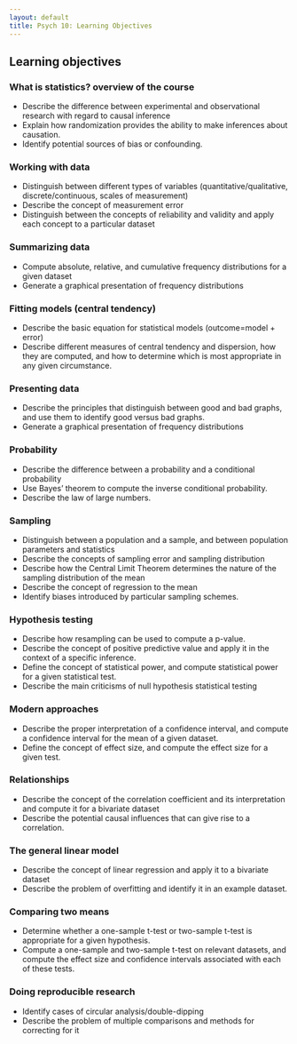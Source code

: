 ```yaml
---
layout: default
title: Psych 10: Learning Objectives
---
```

## Learning objectives


### What is statistics? overview of the course
* Describe the difference between experimental and observational research with regard to causal inference
* Explain how randomization provides the ability to make inferences about causation.
* Identify potential sources of bias or confounding.

### Working with data 
* Distinguish between different types of variables (quantitative/qualitative, discrete/continuous, scales of measurement)
* Describe the concept of measurement error
* Distinguish between the concepts of reliability and validity and apply each concept to a particular dataset

### Summarizing data
* Compute absolute, relative, and cumulative frequency distributions for a given dataset
* Generate a graphical presentation of frequency distributions

### Fitting models (central tendency)
* Describe the basic equation for statistical models (outcome=model + error)
* Describe different measures of central tendency and dispersion, how they are computed, and how to determine which is most appropriate in any given circumstance.

### Presenting data
* Describe the principles that distinguish between good and bad graphs, and use them to identify good versus bad graphs.
* Generate a graphical presentation of frequency distributions

### Probability
* Describe the difference between a probability and a conditional probability
* Use Bayes’ theorem to compute the inverse conditional probability.
* Describe the law of large numbers.

### Sampling
* Distinguish between a population and a sample, and between population parameters and statistics
* Describe the concepts of sampling error and sampling distribution
* Describe how the Central Limit Theorem determines the nature of the sampling distribution of the mean
* Describe the concept of regression to the mean
* Identify biases introduced by particular sampling schemes.

### Hypothesis testing
* Describe how resampling can be used to compute a p-value.
* Describe the concept of positive predictive value and apply it in the context of a specific inference.
* Define the concept of statistical power, and compute statistical power for a given statistical test.
* Describe the main criticisms of null hypothesis statistical testing

### Modern approaches
* Describe the proper interpretation of a confidence interval, and compute a confidence interval for the mean of a given dataset.
* Define the concept of effect size, and compute the effect size for a given test.

### Relationships
* Describe the concept of the correlation coefficient and its interpretation and compute it for a bivariate dataset
* Describe the potential causal influences that can give rise to a correlation.

### The general linear model
* Describe the concept of linear regression and apply it to a bivariate dataset
* Describe the problem of overfitting and identify it in an example dataset.

### Comparing two means
* Determine whether a one-sample t-test or two-sample t-test is appropriate for a given hypothesis.
* Compute a one-sample and two-sample t-test on relevant datasets, and compute the effect size and confidence intervals associated with each of these tests.

### Doing reproducible research
* Identify cases of circular analysis/double-dipping
* Describe the problem of multiple comparisons and methods for correcting for it
